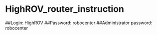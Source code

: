 # HighROV_router_instruction
##Login: HighROV
##Password: robocenter
##Administrator password: robocenter
